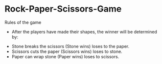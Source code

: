 # Rock-Paper-Scissors-Game

Rules of the game

- After the players have made their shapes, the winner will be determined by:
* Stone breaks the scissors (Stone wins) loses to the paper.
* Scissors cuts the paper (Scissors wins) loses to stone.
* Paper can wrap stone (Paper wins) loses to scissors.

